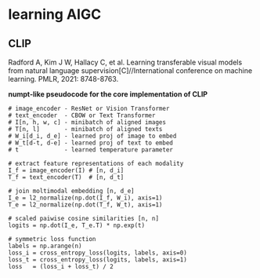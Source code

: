 # learning AIGC 

## CLIP
Radford A, Kim J W, Hallacy C, et al. Learning transferable visual models from natural language supervision[C]//International conference on machine learning. PMLR, 2021: 8748-8763.

**numpt-like pseudocode for the core implementation of CLIP**

    # image_encoder - ResNet or Vision Transformer
    # text_encoder  - CBOW or Text Transformer
    # I[n, h, w, c] - minibatch of aligned images
    # T[n, l]       - minibatch of aligned texts
    # W_i[d_i, d_e] - learned proj of image to embed
    # W_t[d-t, d-e] - learned proj of text to embed
    # t             - learned temperature parameter
    
    # extract feature representations of each modality
    I_f = image_encoder(I) # [n, d_i]
    T_f = text_encoder(T)  # [n, d_t]
    
    # join moltimodal embedding [n, d_e]
    I_e = l2_normalize(np.dot(I_f, W_i), axis=1)
    T_e = l2_normalize(np.dot(T_f, W_t), axis=1)
    
    # scaled paiwise cosine similarities [n, n]
    logits = np.dot(I_e, T_e.T) * np.exp(t)
    
    # symmetric loss function
    labels = np.arange(n)
    loss_i = cross_entropy_loss(logits, labels, axis=0)
    loss_t = cross_entropy_loss(logits, labels, axis=1)
    loss   = (loss_i + loss_t) / 2

